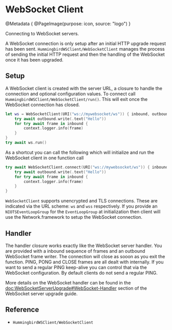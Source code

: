 # WebSocket Client

@Metadata {
    @PageImage(purpose: icon, source: "logo")
}

Connecting to WebSocket servers.

A WebSocket connection is only setup after an initial HTTP upgrade request has been sent. ``HummingbirdWSClient/WebSocketClient`` manages the process of sending the initial HTTP request and then the handling of the WebSocket once it has been upgraded.

## Setup

A WebSocket client is created with the server URL, a closure to handle the connection and optional configuration values. To connect call ``HummingbirdWSClient/WebSocketClient/run()``. This will exit once the WebSocket connection has closed.

```swift
let ws = WebSocketClient(URI("ws://mywebsocket/ws")) { inbound, outbound, context in
    try await outbound.write(.text("Hello"))
    for try await frame in inbound {
        context.logger.info(frame)
    }
}
try await ws.run()
```

As a shortcut you can call the following which will initialize and run the WebSocket client in one function call

```swift
try await WebSocketClient.connect(URI("ws://mywebsocket/ws")) { inbound, outbound, context in
    try await outbound.write(.text("Hello"))
    for try await frame in inbound {
        context.logger.info(frame)
    }
}
```

`WebSocketClient` supports unencrypted and TLS connections. These are indicated via the URL scheme: `ws` and `wss` respectively. If you provide an `NIOTSEventLoopGroup` for the `EventLoopGroup` at initialization then client will use the Network.framework to setup the WebSocket connection. 

## Handler

The handler closure works exactly like the WebSocket server handler. You are provided with a inbound sequence of frames and an outbound WebSocket frame writer. The connection will close as sooon as you exit the function. PING, PONG and CLOSE frames are all dealt with internally. If you want to send a regular PING keep-alive you can control that via the WebSocket configuration. By default clients do not send a regular PING.

More details on the WebSocket handler can be found in the <doc:WebSocketServerUpgrade#WebSocket-Handler> section of the WebSocket server upgrade guide.

## Reference

- ``HummingbirdWSClient/WebSocketClient``
